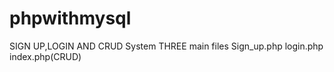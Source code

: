 # phpwithmysql
SIGN UP,LOGIN AND CRUD System
THREE main files
Sign_up.php
login.php
index.php(CRUD)
